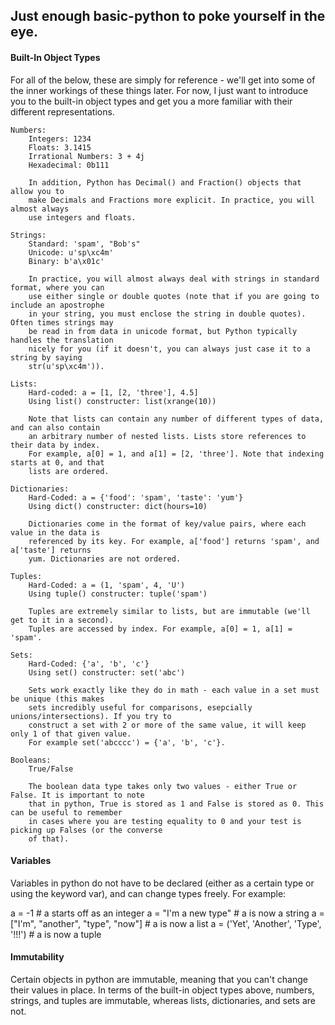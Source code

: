 ## Just enough basic-python to poke yourself in the eye. 

#### Built-In Object Types 

For all of the below, these are simply for reference - we'll get into some of the inner 
workings of these things later. For now, I just want to introduce you to the built-in 
object types and get you a more familiar with their different representations. 

```
Numbers:  
	Integers: 1234 
	Floats: 3.1415
	Irrational Numbers: 3 + 4j
	Hexadecimal: 0b111 

	In addition, Python has Decimal() and Fraction() objects that allow you to 
	make Decimals and Fractions more explicit. In practice, you will almost always
	use integers and floats. 

Strings: 
	Standard: 'spam', "Bob's"
	Unicode: u'sp\xc4m'
	Binary: b'a\x01c'

	In practice, you will almost always deal with strings in standard format, where you can 
	use either single or double quotes (note that if you are going to include an apostrophe 
	in your string, you must enclose the string in double quotes). Often times strings may 
	be read in from data in unicode format, but Python typically handles the translation 
	nicely for you (if it doesn't, you can always just case it to a string by saying 
	str(u'sp\xc4m')).

Lists: 
	Hard-coded: a = [1, [2, 'three'], 4.5] 
	Using list() constructer: list(xrange(10)) 

	Note that lists can contain any number of different types of data, and can also contain 
	an arbitrary number of nested lists. Lists store references to their data by index.
	For example, a[0] = 1, and a[1] = [2, 'three']. Note that indexing starts at 0, and that 
	lists are ordered. 

Dictionaries: 
	Hard-Coded: a = {'food': 'spam', 'taste': 'yum'}
	Using dict() constructer: dict(hours=10) 

	Dictionaries come in the format of key/value pairs, where each value in the data is 
	referenced by its key. For example, a['food'] returns 'spam', and a['taste'] returns 
	yum. Dictionaries are not ordered. 

Tuples: 
	Hard-Coded: a = (1, 'spam', 4, 'U')
	Using tuple() constructer: tuple('spam')

	Tuples are extremely similar to lists, but are immutable (we'll get to it in a second). 
	Tuples are accessed by index. For example, a[0] = 1, a[1] = 'spam'. 

Sets: 
	Hard-Coded: {'a', 'b', 'c'}
	Using set() constructer: set('abc')

	Sets work exactly like they do in math - each value in a set must be unique (this makes 
	sets incredibly useful for comparisons, esepcially unions/intersections). If you try to 
	construct a set with 2 or more of the same value, it will keep only 1 of that given value. 
	For example set('abcccc') = {'a', 'b', 'c'}. 

Booleans: 
	True/False

	The boolean data type takes only two values - either True or False. It is important to note
	that in python, True is stored as 1 and False is stored as 0. This can be useful to remember
	in cases where you are testing equality to 0 and your test is picking up Falses (or the converse 
	of that). 
```

#### Variables 

Variables in python do not have to be declared (either as a certain type or using the keyword var), and can change types freely. For example: 

a = -1 # a starts off as an integer
a = "I'm a new type" # a is now a string
a = ["I'm", "another", "type", "now"] # a is now a list
a = ('Yet', 'Another', 'Type', '!!!') # a is now a tuple

#### Immutability

Certain objects in python are immutable, meaning that you can't change their values in place. In 
terms of the built-in object types above, numbers, strings, and tuples are immutable, whereas 
lists, dictionaries, and sets are not. 


